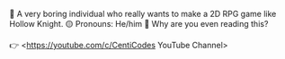 😤 A very boring individual who really wants to make a 2D RPG game like Hollow Knight.
🟡 Pronouns: He/him
🗿 Why are you even reading this?

👉 <https://youtube.com/c/CentiCodes YouTube Channel>
